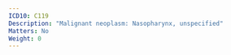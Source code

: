 ```yaml
---
ICD10: C119
Description: "Malignant neoplasm: Nasopharynx, unspecified"
Matters: No
Weight: 0
---
```

